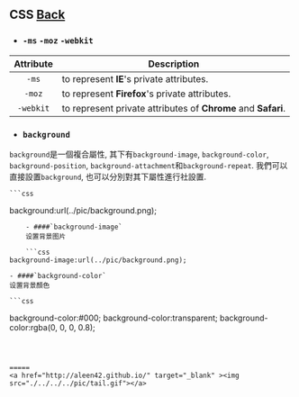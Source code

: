 ## CSS [Back](./../Programming%20Menu.md)

- ### `-ms` `-moz` `-webkit`
Attribute|Description
:---:|---
`-ms`|to represent **IE**'s private attributes.
`-moz`|to represent **Firefox**'s private attributes.
`-webkit`|to represent private attributes of **Chrome** and **Safari**.

- ### `background`
`background`是一個複合屬性, 其下有`background-image`, `background-color`, `background-position`, `background-attachment`和`background-repeat`. 我們可以直接設置`background`, 也可以分別對其下屬性進行社設置.

	```css
background:url(../pic/background.png);
```
	- ####`background-image`
	设置背景图片

	```css
background-image:url(../pic/background.png);
```

	- ####`background-color`
	设置背景顏色

	```css
background-color:#000;
background-color:transparent;
background-color:rgba(0, 0, 0, 0.8);
```



=====
<a href="http://aleen42.github.io/" target="_blank" ><img src="./../../../pic/tail.gif"></a>
